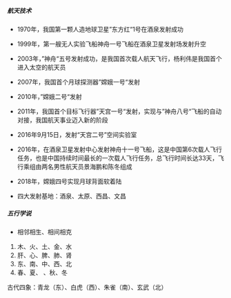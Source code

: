 ##### 航天技术

- 1970年，我国第一颗人造地球卫星”东方红“1号在酒泉发射成功

- 1999年，第一艘无人实验飞船神舟一号飞船在酒泉卫星发射场发射升空

- 2003年，”神舟“五号发射成功，是我国首次载人航天飞行，杨利伟是我国首个进入太空的航天员

- 2007年，我国首个月球探测器”嫦娥一号“发射

- 2010年，”嫦娥二号“发射

- 2011年，我国首个目标飞行器”天宫一号“发射，实现与”神舟八号“飞船的自动对接，我国航天事业迈入新的阶段

- 2016年9月15日，发射“天宫二号”空间实验室

- 2016年，在酒泉卫星发射中心发射神舟十一号飞船，这是中国第6次载人飞行任务，也是中国持续时间最长的一次载人飞行任务，总飞行时间长达33天，飞行乘组由两名男性航天员景海鹏和陈冬组成

- 2018年，嫦娥四号实现月球背面软着陆

- 四大发射基地：酒泉、太原、西昌、文昌

##### 五行学说

- 相邻相生、相间相克 
1. 木、火、土、金、水
2. 肝、心、脾、肺、肾 
3. 东、南、中、西、北
4. 春、夏、  、秋、冬

古代四象：青龙（东）、白虎（西）、朱雀（南）、玄武（北）
